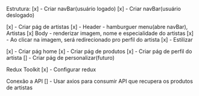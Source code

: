 Estrutura: 
[x] - Criar navBar(usuário logado)
[x] - Criar navBar(usuário deslogado)

[x] - Criar pág de artistas
  [x] - Header - hamburguer menu(abre navBar), Artistas
  [x] Body - renderizar imagem, nome e especialidade do artistas
    [x] - Ao clicar na imagem, será redirecionado pro perfil do artista
  [x] - Estilizar 

[x] - Criar pág home
[x] - Criar pág de produtos
[x] - Criar pág de perfil do artista
[] - Criar pág de personalizar(futuro)

Redux Toolkit
[x] - Configurar redux

Conexão a API
[] - Usar axios para consumir API que recupera os produtos de artistas